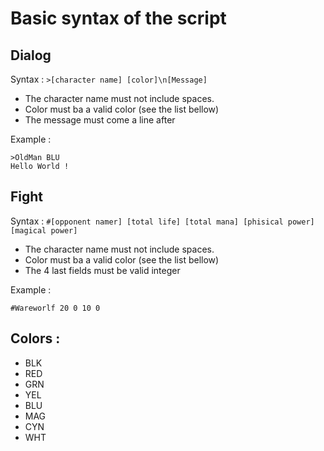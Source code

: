 # Basic syntax of the script

## Dialog
Syntax : `>[character name] [color]\n[Message]`

- The character name must not include spaces. 
- Color must ba a valid color (see the list bellow)
- The message must come a line after

Example :
```
>OldMan BLU
Hello World !
```

## Fight
Syntax : `#[opponent namer] [total life] [total mana] [phisical power] [magical power]`

- The character name must not include spaces.
- Color must ba a valid color (see the list bellow)
- The 4 last fields must be valid integer

Example :
```
#Wareworlf 20 0 10 0
```

## Colors :
- BLK
- RED
- GRN
- YEL
- BLU
- MAG
- CYN
- WHT
